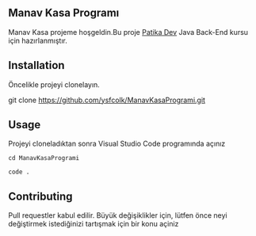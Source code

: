 ## Manav Kasa Programı

Manav Kasa projeme hoşgeldin.Bu proje [Patika Dev](www.patika.dev) Java Back-End kursu için hazırlanmıştır.

## **Installation**

Öncelikle projeyi clonelayın.

git clone https://github.com/ysfcolk/ManavKasaProgrami.git

## **Usage**

Projeyi cloneladıktan sonra Visual Studio Code programında açınız

``` 
cd ManavKasaProgrami

code .
``` 
## **Contributing**

Pull requestler kabul edilir. Büyük değişiklikler için, lütfen önce neyi değiştirmek istediğinizi tartışmak için bir konu açiniz
